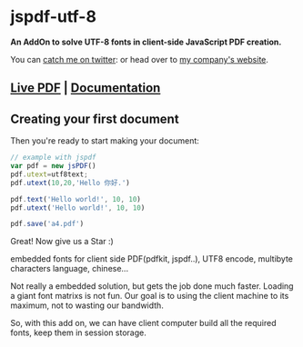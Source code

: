 # jspdf-utf-8

**An AddOn to solve UTF-8 fonts in client-side JavaScript PDF creation.**

You can [catch me on twitter](http://twitter.com/kwickpos):  or head over to [my company's website](https://kwickpos.com).

## [Live PDF](http://tjin.kwickpos.com/) | [Documentation](https//kwickpos.com/opensource/utf8pdf/)

## Creating your first document


Then you're ready to start making your document:

```javascript
// example with jspdf
var pdf = new jsPDF()
pdf.utext=utf8text;
pdf.utext(10,20,'Hello 你好.')

pdf.text('Hello world!', 10, 10)
pdf.utext('Hello world!', 10, 10)

pdf.save('a4.pdf')
```

Great! Now give us a Star :)

embedded fonts for client side PDF(pdfkit, jspdf..), UTF8 encode, multibyte characters language, chinese...

Not really a embedded solution, but gets the job done much faster. Loading a giant font matrixs is not fun. Our goal is to using the client machine to its maximum, not to wasting our bandwidth.

So, with this add on, we can have client computer build all the required fonts, keep them in session storage.

